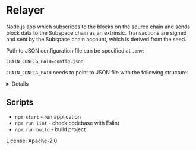 # Relayer

Node.js app which subscribes to the blocks on the source chain and sends block data to the Subspace chain as an extrinsic.
Transactions are signed and sent by the Subspace chain account, which is derived from the seed.

Path to JSON configuration file can be specified at `.env`:
```
CHAIN_CONFIG_PATH=config.json
```

`CHAIN_CONFIG_PATH` needs to point to JSON file with the following structure:
<details>

```json
{
    "primaryChain": {
        "downloadedArchivePath": "/path/to/kusama-archive-2021-oct-23",
        "httpUrl": "https://kusama-rpc.polkadot.io",
        "wsUrl": "wss://kusama-rpc.polkadot.io",
        "accountSeed": "//Alice//0",
        "feedId": 0
    },
    "parachains": [
        {
            "downloadedArchivePath": "/path/to/statemine-archive-2021-oct-23",
            "httpUrl": "https://kusama-statemine-rpc.paritytech.net",
            "paraId": 1000,
            "accountSeed": "//Alice//1000",
            "feedId": 1
        },
        {
            "httpUrl": "https://karura.api.onfinality.io/public",
            "paraId": 2000,
            "accountSeed": "//Alice//2000",
            "feedId": 2
        },
        {
            "httpUrl": "https://bifrost-parachain.api.onfinality.io/public",
            "paraId": 2001,
            "accountSeed": "//Alice//2001",
            "feedId": 3
        },
        {
            "httpUrl": "https://khala.api.onfinality.io/public",
            "paraId": 2004,
            "accountSeed": "//Alice//2004",
            "feedId": 4
        },
        {
            "httpUrl": "https://shiden.api.onfinality.io/public",
            "paraId": 2007,
            "accountSeed": "//Alice//2007",
            "feedId": 5
        },
        {
            "httpUrl": "https://moonriver.api.onfinality.io/public",
            "paraId": 2023,
            "accountSeed": "//Alice//2023",
            "feedId": 6
        },
        {
            "httpUrl": "https://calamari.api.onfinality.io/public",
            "paraId": 2084,
            "accountSeed": "//Alice//2084",
            "feedId": 7
        },
        {
            "httpUrl": "https://spiritnet.api.onfinality.io/public",
            "paraId": 2086,
            "accountSeed": "//Alice//2086",
            "feedId": 8
        },
        {
            "httpUrl": "https://basilisk.api.onfinality.io/public",
            "paraId": 2090,
            "accountSeed": "//Alice//2090",
            "feedId": 9
        },
        {
            "httpUrl": "https://altair.api.onfinality.io/public",
            "paraId": 2088,
            "accountSeed": "//Alice//2088",
            "feedId": 10
        },
        {
            "httpUrl": "https://parallel-heiko.api.onfinality.io/public",
            "paraId": 2085,
            "accountSeed": "//Alice//2085",
            "feedId": 11
        },
        {
            "httpUrl": "https://kintsugi.api.onfinality.io/public",
            "paraId": 2092,
            "accountSeed": "//Alice//2092",
            "feedId": 12
        }
    ]
}
```

Where:
* `targetChainUrl` - WebSocket JSON-RPC endpoint URL of the target (Subspace) chain where transactions with blocks will be sent
* `downloadedArchivePath` - optional path to downloaded archive of blocks for a particular chain as RocksDB database (can be created with `tools/download-substrate-blocks` script)
* `httpUrl` - HTTP JSON-RPC endpoint URL of a Substrate-based chain
* `wsUrl` - WebSocket JSON-RPC endpoint URL of the main Substrate-based chain (in most cases relay chain like Kusama or Polkadot, but can be used with any other chain too)
* `paraId` - ID of a parachain or parathread under above relay chain
* `accountSeed` - seed for the account that will be used on target chain for submitting transactions with blocks for particular chain
* `feedId` - ID of the feed already created on Subspace chain into which archived blocks will go

</details>

## Scripts
- `npm start` - run application
- `npm run lint` - check codebase with Eslint
- `npm run build` - build project

License: Apache-2.0
